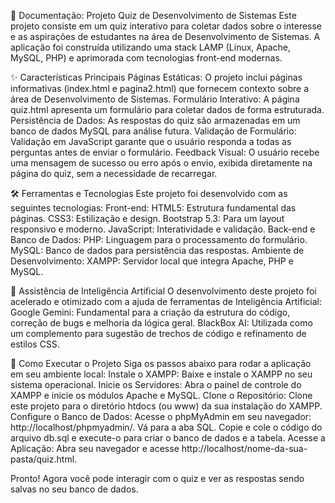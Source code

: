 📝 Documentação: Projeto Quiz de Desenvolvimento de Sistemas
Este projeto consiste em um quiz interativo para coletar dados sobre o interesse e as aspirações de estudantes na área de Desenvolvimento de Sistemas. A aplicação foi construída utilizando uma stack LAMP (Linux, Apache, MySQL, PHP) e aprimorada com tecnologias front-end modernas.

✨ Características Principais
Páginas Estáticas: O projeto inclui páginas informativas (index.html e pagina2.html) que fornecem contexto sobre a área de Desenvolvimento de Sistemas.
Formulário Interativo: A página quiz.html apresenta um formulário para coletar dados de forma estruturada.
Persistência de Dados: As respostas do quiz são armazenadas em um banco de dados MySQL para análise futura.
Validação de Formulário: Validação em JavaScript garante que o usuário responda a todas as perguntas antes de enviar o formulário.
Feedback Visual: O usuário recebe uma mensagem de sucesso ou erro após o envio, exibida diretamente na página do quiz, sem a necessidade de recarregar.

🛠️ Ferramentas e Tecnologias
Este projeto foi desenvolvido com as seguintes tecnologias:
Front-end:
HTML5: Estrutura fundamental das páginas.
CSS3: Estilização e design.
Bootstrap 5.3: Para um layout responsivo e moderno.
JavaScript: Interatividade e validação.
Back-end e Banco de Dados:
PHP: Linguagem para o processamento do formulário.
MySQL: Banco de dados para persistência das respostas.
Ambiente de Desenvolvimento:
XAMPP: Servidor local que integra Apache, PHP e MySQL.

🤖 Assistência de Inteligência Artificial
O desenvolvimento deste projeto foi acelerado e otimizado com a ajuda de ferramentas de Inteligência Artificial:
Google Gemini: Fundamental para a criação da estrutura do código, correção de bugs e melhoria da lógica geral.
BlackBox AI: Utilizada como um complemento para sugestão de trechos de código e refinamento de estilos CSS.

🚀 Como Executar o Projeto
Siga os passos abaixo para rodar a aplicação em seu ambiente local:
Instale o XAMPP: Baixe e instale o XAMPP no seu sistema operacional.
Inicie os Servidores: Abra o painel de controle do XAMPP e inicie os módulos Apache e MySQL.
Clone o Repositório: Clone este projeto para o diretório htdocs (ou www) da sua instalação do XAMPP.
Configure o Banco de Dados:
Acesse o phpMyAdmin em seu navegador: http://localhost/phpmyadmin/.
Vá para a aba SQL.
Copie e cole o código do arquivo db.sql e execute-o para criar o banco de dados e a tabela.
Acesse a Aplicação: Abra seu navegador e acesse http://localhost/nome-da-sua-pasta/quiz.html.

Pronto! Agora você pode interagir com o quiz e ver as respostas sendo salvas no seu banco de dados.
